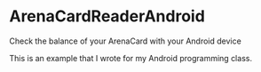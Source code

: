 # ArenaCardReaderAndroid
Check the balance of your ArenaCard with your Android device

This is an example that I wrote for my Android programming class.

